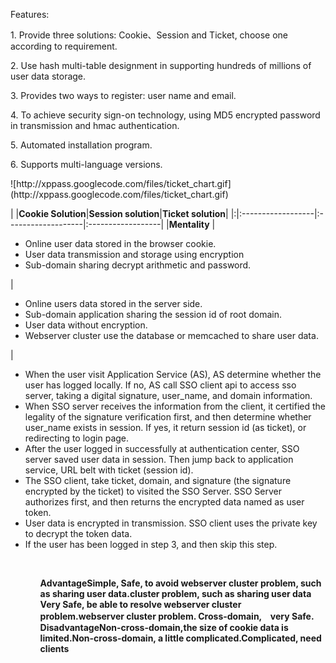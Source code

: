 <p>Features:</p>
<p>1. Provide three solutions: Cookie、Session and Ticket, choose one according to requirement.</p>
<p>2. Use hash multi-table designment in supporting hundreds of millions of user data storage.</p>
<p>3. Provides two ways to register: user name and email.</p>
<p>4. To achieve security sign-on technology, using MD5 encrypted password in transmission and hmac authentication.</p>
<p>5. Automated installation program.</p>
<p>6. Supports multi-language versions.</p>
![http://xppass.googlecode.com/files/ticket_chart.gif](http://xppass.googlecode.com/files/ticket_chart.gif)

|	|**Cookie Solution**|**Session solution**|**Ticket solution**|
|:|:------------------|:-------------------|:------------------|
|**Mentality** |<ul><li>Online user data stored in the browser cookie.</li><li>User data transmission and storage using encryption</li><li>Sub-domain sharing decrypt arithmetic and password.</li></ul>|<ul><li>Online users data stored in the server side.</li><li>Sub-domain application sharing the session id of root domain.</li><li>User data without encryption.</li><li>Webserver cluster use the database or memcached to share user data.</li></ul>|<ul><li>When the user visit Application Service (AS), AS determine whether the user has logged locally. If no, AS call SSO client api to access sso server, taking a digital signature, user_name, and domain information.</li><li>When SSO server receives the information from the client, it certified the legality of the signature verification first, and then determine whether user_name exists in session. If yes, it return session id (as ticket), or redirecting to login page.</li><li>After the user logged in successfully at authentication center, SSO server saved user data in session. Then jump back to application service, URL belt with ticket (session id).</li><li>The SSO client, take ticket, domain, and signature (the signature encrypted by the ticket) to visited the SSO Server. SSO Server authorizes first, and then returns the encrypted data named as user token.</li><li>User data is encrypted in transmission. SSO client uses the private key to decrypt the token data.</li><li>If the user has been logged in step 3, and then skip this step.</li><ul> <br>
<tr><td><b>Advantage</b></td><td><b>Simple, Safe, to avoid webserver cluster problem, such as sharing user data.</b></td><td><b>cluster problem, such as sharing user data  	Very Safe, be able to resolve webserver cluster problem.</b></td><td><b>webserver cluster problem.  	Cross-domain,　very Safe.</b></td></tr>
<tr><td><b>Disadvantage</b></td><td><b>Non-cross-domain,the size of cookie data is limited.</b></td><td><b>Non-cross-domain, a little complicated.</b></td><td><b>Complicated, need clients</b></td></tr>